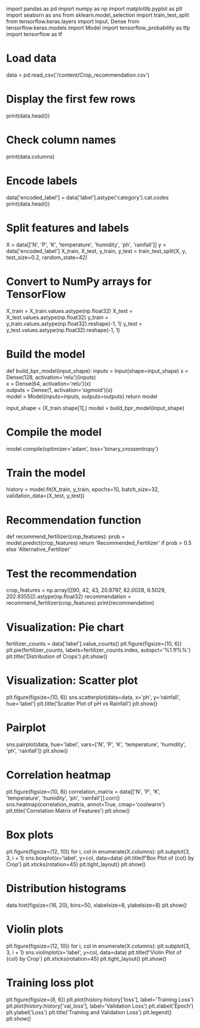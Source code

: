 import pandas as pd
import numpy as np
import matplotlib.pyplot as plt
import seaborn as sns
from sklearn.model_selection import train_test_split
from tensorflow.keras.layers import Input, Dense
from tensorflow.keras.models import Model
import tensorflow_probability as tfp
import tensorflow as tf

# Load data
data = pd.read_csv('/content/Crop_recommendation.csv')

# Display the first few rows
print(data.head())

# Check column names
print(data.columns)

# Encode labels
data['encoded_label'] = data['label'].astype('category').cat.codes
print(data.head())

# Split features and labels
X = data[['N', 'P', 'K', 'temperature', 'humidity', 'ph', 'rainfall']]
y = data['encoded_label']
X_train, X_test, y_train, y_test = train_test_split(X, y, test_size=0.2, random_state=42)

# Convert to NumPy arrays for TensorFlow
X_train = X_train.values.astype(np.float32)
X_test = X_test.values.astype(np.float32)
y_train = y_train.values.astype(np.float32).reshape(-1, 1)
y_test = y_test.values.astype(np.float32).reshape(-1, 1)

# Build the model
def build_bpr_model(input_shape):
    inputs = Input(shape=input_shape)
    x = Dense(128, activation='relu')(inputs)  
    x = Dense(64, activation='relu')(x)       
    outputs = Dense(1, activation='sigmoid')(x)  
    model = Model(inputs=inputs, outputs=outputs)
    return model

input_shape = (X_train.shape[1],)
model = build_bpr_model(input_shape)

# Compile the model
model.compile(optimizer='adam', loss='binary_crossentropy')

# Train the model
history = model.fit(X_train, y_train, epochs=10, batch_size=32, validation_data=(X_test, y_test))

# Recommendation function
def recommend_fertilizer(crop_features):
    prob = model.predict(crop_features)
    return 'Recommended_Fertilizer' if prob > 0.5 else 'Alternative_Fertilizer'

# Test the recommendation
crop_features = np.array([[90, 42, 43, 20.8797, 82.0028, 6.5029, 202.9355]]).astype(np.float32)
recommendation = recommend_fertilizer(crop_features)
print(recommendation)

# Visualization: Pie chart
fertilizer_counts = data['label'].value_counts()
plt.figure(figsize=(10, 6))
plt.pie(fertilizer_counts, labels=fertilizer_counts.index, autopct='%1.1f%%')
plt.title('Distribution of Crops')
plt.show()

# Visualization: Scatter plot
plt.figure(figsize=(10, 6))
sns.scatterplot(data=data, x='ph', y='rainfall', hue='label')
plt.title('Scatter Plot of pH vs Rainfall')
plt.show()

# Pairplot
sns.pairplot(data, hue='label', vars=['N', 'P', 'K', 'temperature', 'humidity', 'ph', 'rainfall'])
plt.show()

# Correlation heatmap
plt.figure(figsize=(10, 8))
correlation_matrix = data[['N', 'P', 'K', 'temperature', 'humidity', 'ph', 'rainfall']].corr()
sns.heatmap(correlation_matrix, annot=True, cmap='coolwarm')
plt.title('Correlation Matrix of Features')
plt.show()

# Box plots
plt.figure(figsize=(12, 10))
for i, col in enumerate(X.columns):
    plt.subplot(3, 3, i + 1)
    sns.boxplot(x='label', y=col, data=data)
    plt.title(f'Box Plot of {col} by Crop')
    plt.xticks(rotation=45)
plt.tight_layout()
plt.show()

# Distribution histograms
data.hist(figsize=(16, 20), bins=50, xlabelsize=8, ylabelsize=8)
plt.show()

# Violin plots
plt.figure(figsize=(12, 10))
for i, col in enumerate(X.columns):
    plt.subplot(3, 3, i + 1)
    sns.violinplot(x='label', y=col, data=data)
    plt.title(f'Violin Plot of {col} by Crop')
    plt.xticks(rotation=45)
plt.tight_layout()
plt.show()

# Training loss plot
plt.figure(figsize=(8, 6))
plt.plot(history.history['loss'], label='Training Loss')
plt.plot(history.history['val_loss'], label='Validation Loss')
plt.xlabel('Epoch')
plt.ylabel('Loss')
plt.title('Training and Validation Loss')
plt.legend()
plt.show()
